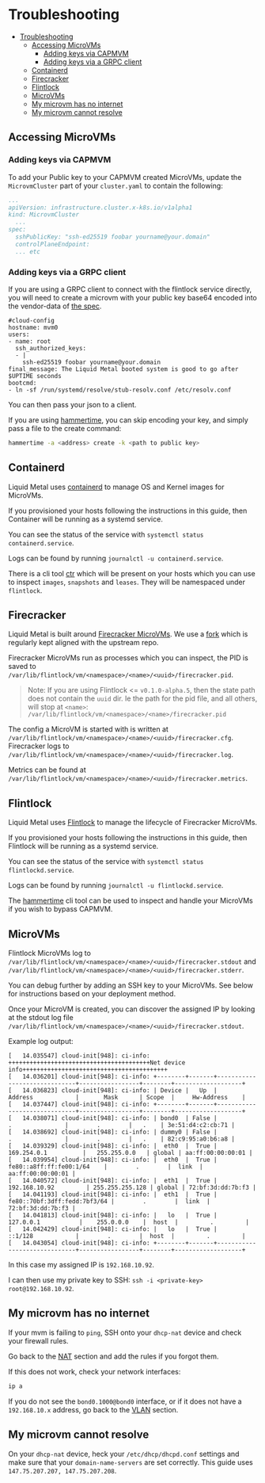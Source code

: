 # Troubleshooting

<!--
To update the TOC, install https://github.com/kubernetes-sigs/mdtoc
and run: mdtoc -inplace docs/troubleshooting-hosts.md
-->

<!-- toc -->
- [Troubleshooting](#troubleshooting)
  - [Accessing MicroVMs](#accessing-microvms)
    - [Adding keys via CAPMVM](#adding-keys-via-capmvm)
    - [Adding keys via a GRPC client](#adding-keys-via-a-grpc-client)
  - [Containerd](#containerd)
  - [Firecracker](#firecracker)
  - [Flintlock](#flintlock)
  - [MicroVMs](#microvms)
  - [My microvm has no internet](#my-microvm-has-no-internet)
  - [My microvm cannot resolve](#my-microvm-cannot-resolve)
<!-- /toc -->

## Accessing MicroVMs

### Adding keys via CAPMVM

To add your Public key to your CAPMVM created MicroVMs, update the `MicrovmCluster`
part of your `cluster.yaml` to contain the following:

```yaml
...
apiVersion: infrastructure.cluster.x-k8s.io/v1alpha1
kind: MicrovmCluster
  ...
spec:
  sshPublicKey: "ssh-ed25519 foobar yourname@your.domain"
  controlPlaneEndpoint:
  ... etc
```

### Adding keys via a GRPC client

If you are using a GRPC client to connect with the flintlock service directly,
you will need to create a microvm with your public key base64 encoded into the
vendor-data of [the spec](https://github.com/Callisto13/hammertime/blob/main/example.json).

```
#cloud-config
hostname: mvm0
users:
- name: root
  ssh_authorized_keys:
  - |
    ssh-ed25519 foobar yourname@your.domain
final_message: The Liquid Metal booted system is good to go after $UPTIME seconds
bootcmd:
- ln -sf /run/systemd/resolve/stub-resolv.conf /etc/resolv.conf
```

You can then pass your json to a client.

If you are using [hammertime](https://github.com/Callisto13/hammertime), you can
skip encoding your key, and simply pass a file to the create command:

```bash
hammertime -a <address> create -k <path to public key>
```
## Containerd

Liquid Metal uses [containerd](https://github.com/containerd/containerd) to manage
OS and Kernel images for MicroVMs.

If you provisioned your hosts following the instructions in this guide, then
Container will be running as a systemd service.

You can see the status of the service with `systemctl status containerd.service`.

Logs can be found by running `journalctl -u containerd.service`.

There is a cli tool [ctr](https://www.mankier.com/8/ctr) which will be present
on your hosts which you can use to inspect `images`, `snapshots` and `leases`.
They will be namespaced under `flintlock`.

## Firecracker

Liquid Metal is built around [Firecracker MicroVMs](https://github.com/firecracker-microvm/firecracker).
We use a [fork](https://github.com/weaveworks-liquidmetal/firecracker/tree/feature/macvtap)
which is regularly kept aligned with the upstream repo.

Firecracker MicroVMs run as processes which you can inspect, the PID is saved to
`/var/lib/flintlock/vm/<namespace>/<name>/<uuid>/firecracker.pid`.

> Note: If you are using Flintlock <= `v0.1.0-alpha.5`, then the state path does
not contain the `uuid` dir. Ie the path for the pid file, and all others,
will stop at `<name>`: `/var/lib/flintlock/vm/<namespace>/<name>/firecracker.pid`

The config a MicroVM is started with is written at `/var/lib/flintlock/vm/<namespace>/<name>/<uuid>/firecracker.cfg`.
Firecracker logs to `/var/lib/flintlock/vm/<namespace>/<name>/<uuid>/firecracker.log`.

Metrics can be found at `/var/lib/flintlock/vm/<namespace>/<name>/<uuid>/firecracker.metrics`.

## Flintlock

Liquid Metal uses [Flintlock](https://github.com/weaveworks-liquidmetal/flintlock) to manage
the lifecycle of Firecracker MicroVMs.

If you provisioned your hosts following the instructions in this guide, then
Flintlock will be running as a systemd service.

You can see the status of the service with `systemctl status flintlockd.service`.

Logs can be found by running `journalctl -u flintlockd.service`.

The [hammertime](https://github.com/Callisto13/hammertime) cli tool can be used to inspect
and handle your MicroVMs if you wish to bypass CAPMVM.

## MicroVMs

Flintlock MicroVMs log to `/var/lib/flintlock/vm/<namespace>/<name>/<uuid>/firecracker.stdout`
and `/var/lib/flintlock/vm/<namespace>/<name>/<uuid>/firecracker.stderr`.

You can debug further by adding an SSH key to your MicroVMs. See below for instructions
based on your deployment method.

Once your MicroVM is created, you can discover the assigned IP by looking at the
stdout log file `/var/lib/flintlock/vm/<namespace>/<name>/<uuid>/firecracker.stdout`.

Example log output:
```
[   14.035547] cloud-init[948]: ci-info: ++++++++++++++++++++++++++++++++++++++++Net device info+++++++++++++++++++++++++++++++++++++++++
[   14.036201] cloud-init[948]: ci-info: +--------+-------+------------------------------+-----------------+--------+-------------------+
[   14.036823] cloud-init[948]: ci-info: | Device |   Up  |           Address            |       Mask      | Scope  |     Hw-Address    |
[   14.037447] cloud-init[948]: ci-info: +--------+-------+------------------------------+-----------------+--------+-------------------+
[   14.038071] cloud-init[948]: ci-info: | bond0  | False |              .               |        .        |   .    | 3e:51:d4:c2:cb:71 |
[   14.038692] cloud-init[948]: ci-info: | dummy0 | False |              .               |        .        |   .    | 82:c9:95:a0:b6:a8 |
[   14.039329] cloud-init[948]: ci-info: |  eth0  |  True |         169.254.0.1          |   255.255.0.0   | global | aa:ff:00:00:00:01 |
[   14.039954] cloud-init[948]: ci-info: |  eth0  |  True |   fe80::a8ff:ff:fe00:1/64    |        .        |  link  | aa:ff:00:00:00:01 |
[   14.040572] cloud-init[948]: ci-info: |  eth1  |  True |         192.168.10.92         | 255.255.255.128 | global | 72:bf:3d:dd:7b:f3 |
[   14.041193] cloud-init[948]: ci-info: |  eth1  |  True | fe80::70bf:3dff:fedd:7bf3/64 |        .        |  link  | 72:bf:3d:dd:7b:f3 |
[   14.041813] cloud-init[948]: ci-info: |   lo   |  True |          127.0.0.1           |    255.0.0.0    |  host  |         .         |
[   14.042429] cloud-init[948]: ci-info: |   lo   |  True |           ::1/128            |        .        |  host  |         .         |
[   14.043054] cloud-init[948]: ci-info: +--------+-------+------------------------------+-----------------+--------+-------------------+
```

In this case my assigned IP is `192.168.10.92`.

I can then use my private key to SSH: `ssh -i <private-key> root@192.168.10.92`.

## My microvm has no internet

If your mvm is failing to `ping`, SSH onto your `dhcp-nat` device and check your
firewall rules.

Go back to the [NAT](dhcp.md#nat) section and add the rules if you forgot them.

If this does not work, check your network interfaces:

```bash
ip a
```
If you do not see the `bond0.1000@bond0` interface, or if it does not have a
`192.168.10.x` address, go back to the [VLAN](vlan.md) section.

## My microvm cannot resolve

On your `dhcp-nat` device, heck your `/etc/dhcp/dhcpd.conf` settings and make sure
that your `domain-name-servers` are set correctly. This guide uses `147.75.207.207, 147.75.207.208`.
